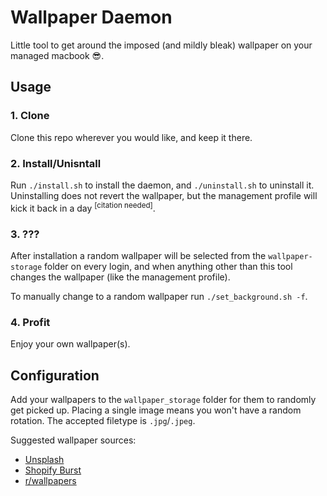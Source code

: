 # Wallpaper Daemon

Little tool to get around the imposed (and mildly bleak) wallpaper on your managed macbook 😎.

## Usage

### 1. Clone
Clone this repo wherever you would like, and keep it there. 

### 2. Install/Unisntall
Run `./install.sh` to install the daemon, and `./uninstall.sh` to uninstall it. Uninstalling does not revert the wallpaper, but the management profile will kick it back in a day <sup>[citation needed]</sup>.

### 3. ???
After installation a random wallpaper will be selected from the `wallpaper-storage` folder on every login, and when anything other than this tool changes the wallpaper (like the management profile).

To manually change to a random wallpaper run `./set_background.sh -f`.

### 4. Profit
Enjoy your own wallpaper(s).

## Configuration

Add your wallpapers to the `wallpaper_storage` folder for them to randomly get picked up. Placing a single image means you won't have a random rotation. The accepted filetype is `.jpg`/`.jpeg`. 

Suggested wallpaper sources:
 - [Unsplash](https://unsplash.com/s/photos/minimal-wallpaper)
 - [Shopify Burst](https://burst.shopify.com)
 - [r/wallpapers](https://www.reddit.com/r/wallpapers/)
